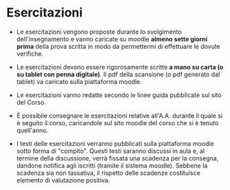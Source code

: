 # Esercitazioni

- Le esercitazioni vengono proposte durante lo svolgimento dell'insegnamento e vanno caricate su moodle **almeno sette giorni prima** della prova scritta in modo da permettermi di effettuare le dovute verifiche.
  
- Le esercitazioni devono essere rigorosamente scritte **a mano su carta (o su tablet con penna digitale)**. Il pdf della scansione (o pdf generato dal tablet) va caricato sulla piattaforma moodle.

- Le esercitazioni vanno redatte secondo le linee guida pubblicate sul sito del Corso.

- È possibile consegnare le esercitazioni relative all'A.A. durante il quale si è seguito il corso, caricandole sul sito moodle del corso che si è tenuto quell'anno.

- I testi delle esercitazioni verranno pubblicati sulla piattaforma moodle sotto forma di "compito". Questi testi saranno discussi in aula e, al termine della discussione, verrà fissata una scadenza per la consegna, dandone notifica agli iscritti (tramite il sistema moodle). Sebbene la scadenza sia non tassativa, il rispetto delle scadenze costituisce elemento di valutazione positiva.
  
